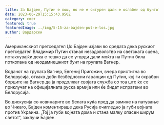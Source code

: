 ```yaml
---
title: За Бајден, Путин е лош, но не е сигурен дали е ослабен од бунтот
date: 2023-06-29T15:15:43.950Z
category: свет
featured: true
featuredImage: ../img/5-15-za-bajden-put-e-los.jpg
author: Вардарски
---
```

Американскиот претседател Џо Бајден изјави во средата дека рускиот претседател Владимир Путин станал незадоволство на светската сцена, истакнувајќи дека е тешко да се утврди дали моќта на Путин била поткопана од неодамнешниот бунт на групата Вагнер.

Водачот на групата Вагнер, Евгениј Пригожин, вчера пристигна во Белорусија, откако доби безбедносни гаранции од Путин, кој ги охрабри борците на Вагнер да ја продолжат својата служба со тоа што ќе се приклучат на официјалната руска армија или ќе бидат испратени во Белорусија.

Во дискусија со новинарите во Белата куќа пред да замине на патување во Чикаго, Бајден коментираше дека Русија очигледно ја губи војната против Украина. „Тој ја губи војната дома и стана малку опасен ширум светот“, заклучи Бајден.